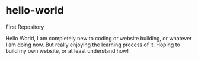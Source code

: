 # hello-world
First Repository

Hello World,
I am completely new to coding or website building, or whatever I am doing now. But really enjoying the learning process of it. 
Hoping to build my own website, or at least understand how!
